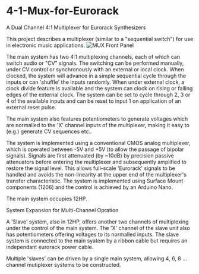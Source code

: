 # 4-1-Mux-for-Eurorack
A Dual Channel 4:1 Multiplexer for Eurorack Synthesizers

This project describes a multiplexer (similar to a "sequential switch") for use in electronic music applications. 
![MUX Front Panel](https://user-images.githubusercontent.com/3152962/222978851-0f6b30ae-8034-4069-99ba-0095303d9603.jpg)

The main system has two 4:1 multiplexing channels, each of which can switch audio or "CV" signals. The switching can be performed manually, under CV control or synchronously with an external or local clock. When clocked, the system will advance in a simple sequential cycle through the inputs or can 'shuffle' the inputs randomly. When under external clock, a clock divide feature is available and the system can clock on rising or falling edges of the external clock. The system can be set to cycle through 2, 3 or 4 of the available inputs and can be reset to input 1 on application of an external reset pulse.

The main system also features potentiometers to generate voltages which are normalled to the 'X' channel inputs of the multiplexer, making it easy to (e.g.) generate CV sequences etc..

The system is implemented using a conventional CMOS analog multiplexer, which is operated between -5V and +5V (to allow the passage of bipolar signals). Signals are first attenuated (by ~10dB) by precision passive attenuators before entering the multiplexer and subsequently amplified to restore the signal level. This allows full-scale 'Eurorack' signals to be handled and avoids the non-linearity at the upper end of the multiplexer's transfer characteristic. The system is implemented using Surface Mount components (1206) and the control is achieved by an Arduino Nano. 

The main system occupies 12HP.

System Expansion for Multi-Channel Opration

A 'Slave' system, also in 12HP, offers another two channels of multiplexing under the control of the main system. The 'X' channel of the slave unit also has potentiometers offering voltages to its normalled inputs. The slave system is connected to the main syatem by a ribbon cable but requires an independant eurorack power cable. 

Multiple 'slaves' can be driven by a single main system, allowing 4, 6, 8 ... channel mutiplexer systems to be constructed.
